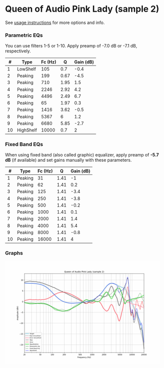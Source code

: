 # Queen of Audio Pink Lady (sample 2)
See [usage instructions](https://github.com/jaakkopasanen/AutoEq#usage) for more options and info.

### Parametric EQs
You can use filters 1-5 or 1-10. Apply preamp of -7.0 dB or -7.1 dB, respectively.

|   # | Type      |   Fc (Hz) |    Q |   Gain (dB) |
|-----|-----------|-----------|------|-------------|
|   1 | LowShelf  |       105 | 0.7  |        -0.4 |
|   2 | Peaking   |       199 | 0.67 |        -4.5 |
|   3 | Peaking   |       710 | 1.95 |         1.5 |
|   4 | Peaking   |      2246 | 2.92 |         4.2 |
|   5 | Peaking   |      4496 | 2.49 |         6.7 |
|   6 | Peaking   |        65 | 1.97 |         0.3 |
|   7 | Peaking   |      1416 | 3.62 |        -0.5 |
|   8 | Peaking   |      5367 | 6    |         1.2 |
|   9 | Peaking   |      6680 | 5.85 |        -2.7 |
|  10 | HighShelf |     10000 | 0.7  |         2   |

### Fixed Band EQs
When using fixed band (also called graphic) equalizer, apply preamp of **-5.7 dB** (if available) and set gains manually with these parameters.

|   # | Type    |   Fc (Hz) |    Q |   Gain (dB) |
|-----|---------|-----------|------|-------------|
|   1 | Peaking |        31 | 1.41 |        -1   |
|   2 | Peaking |        62 | 1.41 |         0.2 |
|   3 | Peaking |       125 | 1.41 |        -3.4 |
|   4 | Peaking |       250 | 1.41 |        -3.8 |
|   5 | Peaking |       500 | 1.41 |        -0.2 |
|   6 | Peaking |      1000 | 1.41 |         0.1 |
|   7 | Peaking |      2000 | 1.41 |         1.4 |
|   8 | Peaking |      4000 | 1.41 |         5.4 |
|   9 | Peaking |      8000 | 1.41 |        -0.8 |
|  10 | Peaking |     16000 | 1.41 |         4   |

### Graphs
![](./Queen%20of%20Audio%20Pink%20Lady%20(sample%202).png)
